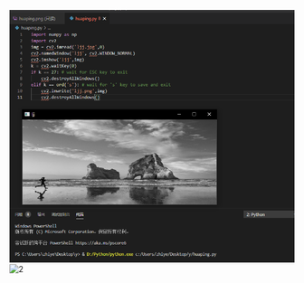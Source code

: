![](2.png)![2](https://user-images.githubusercontent.com/82360536/115416996-d4f3b680-a22a-11eb-9811-45df38b932f8.png)
